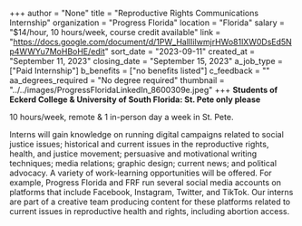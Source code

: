 +++
author = "None"
title = "Reproductive Rights Communications Internship"
organization = "Progress Florida"
location = "Florida"
salary = "$14/hour, 10 hours/week, course credit available"
link = "https://docs.google.com/document/d/1PW_HallIiIwmjrHWo81lXW0DsEd5Np4WWYu7MoHBoHE/edit"
sort_date = "2023-09-11"
created_at = "September 11, 2023"
closing_date = "September 15, 2023"
a_job_type = ["Paid Internship"]
b_benefits = ["no benefits listed"]
c_feedback = ""
aa_degrees_required = "No degree required"
thumbnail = "../../images/ProgressFloridaLinkedIn_8600309e.jpeg"
+++
**Students of Eckerd College & University of South Florida: St. Pete only please** 

10 hours/week, remote & 1 in-person day a week in St. Pete.

Interns will gain knowledge on running digital campaigns related to social justice issues; historical and current issues in the reproductive rights, health, and justice movement; persuasive and motivational writing techniques; media relations; graphic design; current news; and political advocacy.  A variety of work-learning opportunities will be offered. For example, Progress Florida and FRF run several social media accounts on platforms that include Facebook, Instagram, Twitter, and TikTok. Our interns are part of a creative team producing content for these platforms related to current issues in reproductive health and rights, including abortion access.